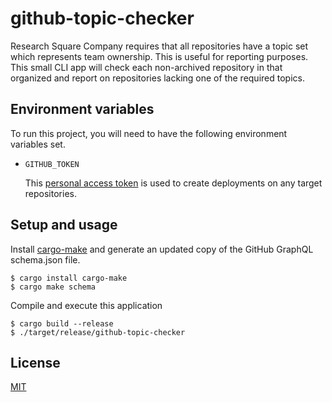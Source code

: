 # github-topic-checker

Research Square Company requires that all repositories have a topic set which
represents team ownership. This is useful for reporting purposes. This small
CLI app will check each non-archived repository in that organized and report on
repositories lacking one of the required topics.

## Environment variables

To run this project, you will need to have the following environment variables set.

* `GITHUB_TOKEN`

   This [personal access token][tokens] is used to create deployments on any target repositories.

## Setup and usage

Install [cargo-make][cargo-make] and generate an updated copy of the GitHub
GraphQL schema.json file.

```console
$ cargo install cargo-make
$ cargo make schema
```

Compile and execute this application

```console
$ cargo build --release
$ ./target/release/github-topic-checker
```

## License

[MIT](./LICENSE.md)

[tokens]: https://github.com/settings/tokens
[cargo-make]: https://github.com/sagiegurari/cargo-make
